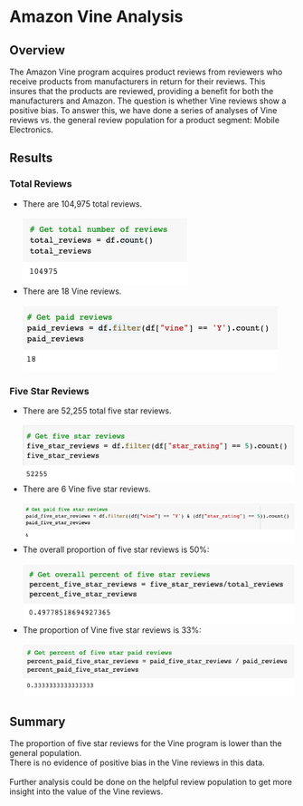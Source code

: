 # Amazon Vine Analysis

## Overview
The Amazon Vine program acquires product reviews from reviewers who receive products from manufacturers in return for their reviews.  This insures that the products are reviewed, providing a benefit for both the manufacturers and Amazon.  The question is whether Vine reviews show a positive bias.  To answer this, we have done a series of analyses of Vine reviews vs. the general review population for a product segment: Mobile Electronics.

## Results
### Total Reviews
- There are 104,975 total reviews.<br><br>
  <img src=total_reviews.png></img><br>
- There are 18 Vine reviews.<br><br>
  <img src=paid_reviews.png></img><br>
### Five Star Reviews
- There are 52,255 total five star reviews.<br><br>
  <img src=five_star_reviews.png></img><br>
- There are 6 Vine five star reviews.<br><br>
  <img src=paid_five_star_reviews.png></img><br>
- The overall proportion of five star reviews is 50%:<br><br>
  <img src=percent_five_star_reviews.png></img><br>
- The proportion of Vine five star reviews is 33%:<br><br>
  <img src=percent_paid_five_star_reviews.png></img><br>
## Summary
The proportion of five star reviews for the Vine program is lower than the general population.<br>
There is no evidence of positive bias in the Vine reviews in this data.<br><br>
Further analysis could be done on the helpful review population to get more insight into the value of the Vine reviews.
